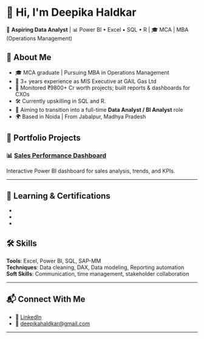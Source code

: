 # 👋 Hi, I'm Deepika Haldkar

🎯 **Aspiring Data Analyst** | 📊 Power BI • Excel • SQL • R | 🎓 MCA | MBA (Operations Management)


## 🌟 About Me

- 🎓 MCA graduate | Pursuing MBA in Operations Management
- 🏢 3+ years experience as MIS Executive at GAIL Gas Ltd
- 💼 Monitored ₹9800+ Cr worth projects; built reports & dashboards for CXOs
- 🛠️ Currently upskilling in SQL and R.
- 🎯 Aiming to transition into a full-time **Data Analyst / BI Analyst** role
- 🌍 Based in Noida | From Jabalpur, Madhya Pradesh


## 📂 Portfolio Projects

### 📊 [Sales Performance Dashboard](https://github.com/yourusername/sales-performance-dashboard)
Interactive Power BI dashboard for sales analysis, trends, and KPIs.

----

## 🧠 Learning & Certifications
-
-
-


## 🛠️ Skills

**Tools**: Excel, Power BI, SQL, SAP-MM  
**Techniques**: Data cleaning, DAX, Data modeling, Reporting automation  
**Soft Skills**: Communication, time management, stakeholder collaboration

---

## 📬 Connect With Me

- 💼 [LinkedIn]((https://www.linkedin.com/in/deepika-haldkar))
- 📧 deepikahaldkar@gmail.com

---

